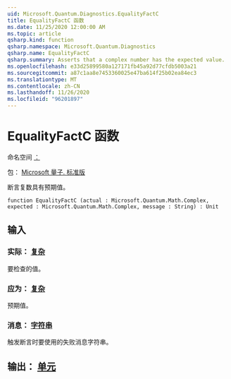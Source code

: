 ```yaml
---
uid: Microsoft.Quantum.Diagnostics.EqualityFactC
title: EqualityFactC 函数
ms.date: 11/25/2020 12:00:00 AM
ms.topic: article
qsharp.kind: function
qsharp.namespace: Microsoft.Quantum.Diagnostics
qsharp.name: EqualityFactC
qsharp.summary: Asserts that a complex number has the expected value.
ms.openlocfilehash: e33d25899580a127171fb45a92d77cfdb5003a21
ms.sourcegitcommit: a87c1aa8e7453360025e47ba614f25b02ea84ec3
ms.translationtype: MT
ms.contentlocale: zh-CN
ms.lasthandoff: 11/26/2020
ms.locfileid: "96201897"
---
```

# <a name="equalityfactc-function"></a>EqualityFactC 函数

命名空间 [：](xref:Microsoft.Quantum.Diagnostics)

包： [Microsoft 量子. 标准版](https://nuget.org/packages/Microsoft.Quantum.Standard)


断言复数具有预期值。

```qsharp
function EqualityFactC (actual : Microsoft.Quantum.Math.Complex, expected : Microsoft.Quantum.Math.Complex, message : String) : Unit
```


## <a name="input"></a>输入

### <a name="actual--complex"></a>实际： [复杂](xref:Microsoft.Quantum.Math.Complex)

要检查的值。


### <a name="expected--complex"></a>应为： [复杂](xref:Microsoft.Quantum.Math.Complex)

预期值。


### <a name="message--string"></a>消息： [字符串](xref:microsoft.quantum.lang-ref.string)

触发断言时要使用的失败消息字符串。



## <a name="output--unit"></a>输出： [单元](xref:microsoft.quantum.lang-ref.unit)

